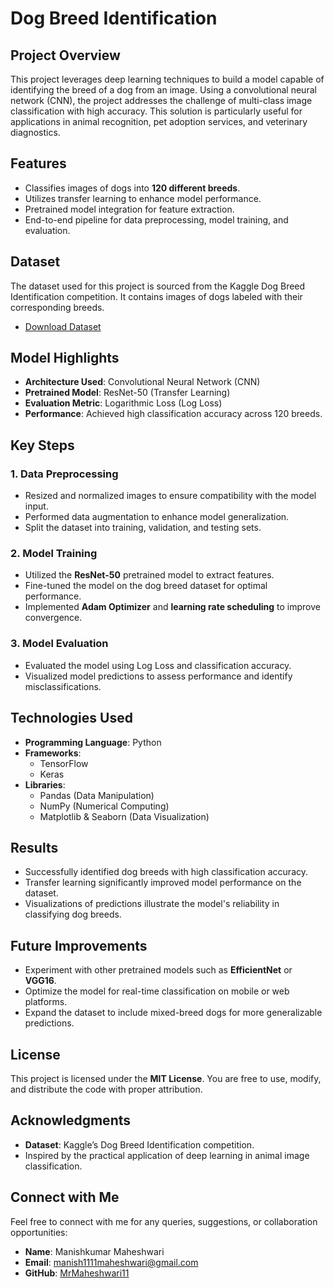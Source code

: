 # Dog Breed Identification  

## Project Overview  
This project leverages deep learning techniques to build a model capable of identifying the breed of a dog from an image. Using a convolutional neural network (CNN), the project addresses the challenge of multi-class image classification with high accuracy. This solution is particularly useful for applications in animal recognition, pet adoption services, and veterinary diagnostics.  

## Features  
- Classifies images of dogs into **120 different breeds**.  
- Utilizes transfer learning to enhance model performance.  
- Pretrained model integration for feature extraction.  
- End-to-end pipeline for data preprocessing, model training, and evaluation.  

## Dataset  
The dataset used for this project is sourced from the Kaggle Dog Breed Identification competition. It contains images of dogs labeled with their corresponding breeds.  

- [Download Dataset](https://www.kaggle.com/c/dog-breed-identification/data)  

## Model Highlights  
- **Architecture Used**: Convolutional Neural Network (CNN)  
- **Pretrained Model**: ResNet-50 (Transfer Learning)  
- **Evaluation Metric**: Logarithmic Loss (Log Loss)  
- **Performance**: Achieved high classification accuracy across 120 breeds.  

## Key Steps  
### 1. Data Preprocessing  
- Resized and normalized images to ensure compatibility with the model input.  
- Performed data augmentation to enhance model generalization.  
- Split the dataset into training, validation, and testing sets.  

### 2. Model Training  
- Utilized the **ResNet-50** pretrained model to extract features.  
- Fine-tuned the model on the dog breed dataset for optimal performance.  
- Implemented **Adam Optimizer** and **learning rate scheduling** to improve convergence.  

### 3. Model Evaluation  
- Evaluated the model using Log Loss and classification accuracy.  
- Visualized model predictions to assess performance and identify misclassifications.  

## Technologies Used  
- **Programming Language**: Python  
- **Frameworks**:  
  - TensorFlow  
  - Keras  
- **Libraries**:  
  - Pandas (Data Manipulation)  
  - NumPy (Numerical Computing)  
  - Matplotlib & Seaborn (Data Visualization)  

## Results  
- Successfully identified dog breeds with high classification accuracy.  
- Transfer learning significantly improved model performance on the dataset.  
- Visualizations of predictions illustrate the model's reliability in classifying dog breeds.  

## Future Improvements  
- Experiment with other pretrained models such as **EfficientNet** or **VGG16**.  
- Optimize the model for real-time classification on mobile or web platforms.  
- Expand the dataset to include mixed-breed dogs for more generalizable predictions.  

## License  
This project is licensed under the **MIT License**. You are free to use, modify, and distribute the code with proper attribution.  

## Acknowledgments  
- **Dataset**: Kaggle’s Dog Breed Identification competition.  
- Inspired by the practical application of deep learning in animal image classification.  

## Connect with Me  
Feel free to connect with me for any queries, suggestions, or collaboration opportunities:  
- **Name**: Manishkumar Maheshwari  
- **Email**: [manish1111maheshwari@gmail.com](mailto:manish1111maheshwari@gmail.com)  
- **GitHub**: [MrMaheshwari11](https://github.com/MrMaheshwari11)  
 

